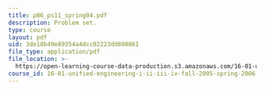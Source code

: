 ```yaml
---
title: p06_ps11_spring04.pdf
description: Problem set.
type: course
layout: pdf
uid: 3de18b49e89354a4dcc02223dd690861
file_type: application/pdf
file_location: >-
  https://open-learning-course-data-production.s3.amazonaws.com/16-01-unified-engineering-i-ii-iii-iv-fall-2005-spring-2006/3de18b49e89354a4dcc02223dd690861_p06_ps11_spring04.pdf
course_id: 16-01-unified-engineering-i-ii-iii-iv-fall-2005-spring-2006
---
```

